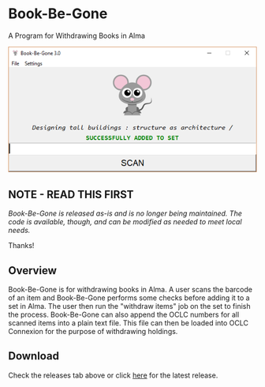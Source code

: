 # Book-Be-Gone
A Program for Withdrawing Books in Alma

![alt text](https://github.com/MrJeremyHobbs/Book-Be-Gone/blob/master/screenshot.png)

## NOTE - READ THIS FIRST
*Book-Be-Gone is released as-is and is no longer being maintained. The code is available, though, and can be modified as needed to meet local needs.*

Thanks!

## Overview
Book-Be-Gone is for withdrawing books in Alma. A user scans the barcode of an item and Book-Be-Gone performs some checks before adding it to a set in Alma. The user then run the "withdraw items" job on the set to finish the process.
Book-Be-Gone can also append the OCLC numbers for all scanned items into a plain text file. This file can then be loaded into OCLC Connexion for the purpose of withdrawing holdings.

## Download
Check the releases tab above or click [here](https://github.com/MrJeremyHobbs/Book-Be-Gone/releases) for the latest release.
